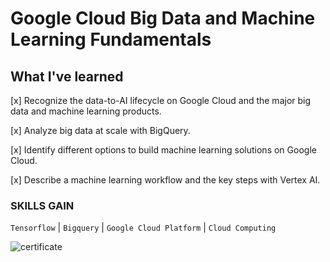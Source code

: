 # Google Cloud Big Data and Machine Learning Fundamentals

## What I've learned

[x] Recognize the data-to-AI lifecycle on Google Cloud and the major big data and machine learning products.

[x] Analyze big data at scale with BigQuery.

[x] Identify different options to build machine learning solutions on Google Cloud.

[x] Describe a machine learning workflow and the key steps with Vertex AI.

### SKILLS GAIN

```Tensorflow``` | ```Bigquery``` | ```Google Cloud Platform``` | ```Cloud Computing```

![certificate](Certificate\Certificate.png)